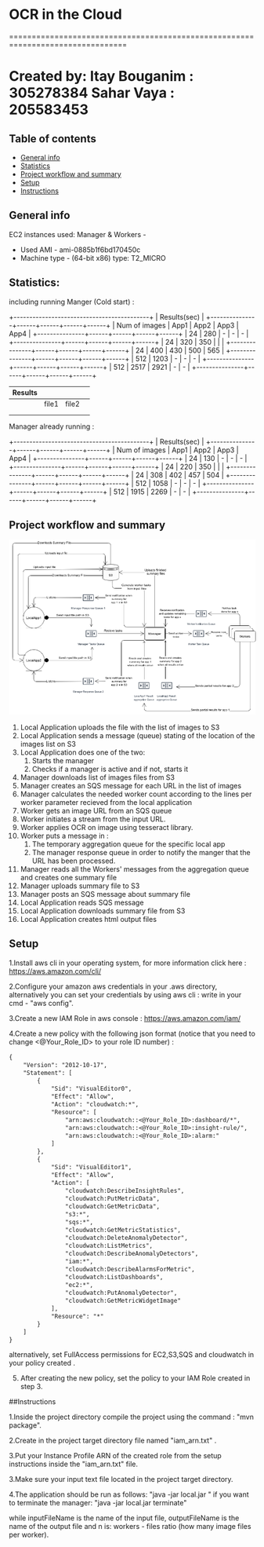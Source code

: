 # OCR in the Cloud

================================================================================

Created by:
	Itay Bouganim : 305278384
	Sahar Vaya : 205583453
================================================================================

## Table of contents
* [General info](#general-info)
* [Statistics](#Statistics)
* [Project workflow and summary](#project-workflow)
* [Setup](#setup)
* [Instructions](#Instructions)

## General info

EC2 instances used:
Manager & Workers - 
 * Used AMI - ami-0885b1f6bd170450c
 * Machine type - (64-bit x86) type: T2_MICRO

## Statistics:

including running Manger (Cold start) :

+-------------------------------------------+
|                Results(sec)               |
+---------------+------+------+------+------+
| Num of images | App1 | App2 | App3 | App4 |
+---------------+------+------+------+------+
|       24      |  280 |   -  |   -  |   -  |
+---------------+------+------+------+------+
|       24      |  320 |  350 |      |      |
+---------------+------+------+------+------+
|       24      |  400 |  430 |  500 |  565 |
+---------------+------+------+------+------+
|      512      | 1203 |   -  |   -  |   -  |
+---------------+------+------+------+------+
|      512      | 2517 | 2921 |   -  |   -  |
+---------------+------+------+------+------+

| Results |       |       |   |
|---------|-------|-------|---|
|         | file1 | file2 |   |
|         |       |       |   |
|         |       |       |   |

Manager already running : 

+-------------------------------------------+
|                Results(sec)               |
+---------------+------+------+------+------+
| Num of images | App1 | App2 | App3 | App4 |
+---------------+------+------+------+------+
|       24      |  130 |   -  |   -  |   -  |
+---------------+------+------+------+------+
|       24      |  220 |  350 |      |      |
+---------------+------+------+------+------+
|       24      |  308 |  402 |  457 |  504 |
+---------------+------+------+------+------+
|      512      | 1058 |   -  |   -  |   -  |
+---------------+------+------+------+------+
|      512      | 1915 | 2269 |   -  |   -  |
+---------------+------+------+------+------+



## Project workflow and summary

![Project workflow diagram](https://github.com/itaybou/AWS-Cloud-OCR-Parser-Java/blob/main/design.png)

1. Local Application uploads the file with the list of images to S3
1. Local Application sends a message (queue) stating of the location of the images list on S3
1. Local Application does one of the two:
	1. Starts the manager
	1. Checks if a manager is active and if not, starts it
1. Manager downloads list of images files from S3
1. Manager creates an SQS message for each URL in the list of images
1. Manager calculates the needed worker count according to the lines per worker
parameter recieved from the local application
1. Worker gets an image URL from an SQS queue
1. Worker initiates a stream from the input URL.
1. Worker applies OCR on image using tesseract library.
1. Worker puts a message in :
	1. The temporary aggregation queue for the specific local app 
	1. The manager response queue in order to notify the manger that the URL has been processed.
1. Manager reads all the Workers' messages from the aggregation queue and creates one summary file
1. Manager uploads summary file to S3
1. Manager posts an SQS message about summary file
1. Local Application reads SQS message
1. Local Application downloads summary file from S3
1. Local Application creates html output files

## Setup
1.Install aws cli in your operating system, for more information click here :
https://aws.amazon.com/cli/

2.Configure your amazon aws credentials in your .aws directory, alternatively you can set your credentials by using aws cli : 
write in your cmd - "aws config".

3.Create a new IAM Role in aws console :
https://aws.amazon.com/iam/


4.Create a new policy with the following json format (notice that you need to change <@Your_Role_ID> to your role ID number) :
```
{
    "Version": "2012-10-17",
    "Statement": [
        {
            "Sid": "VisualEditor0",
            "Effect": "Allow",
            "Action": "cloudwatch:*",
            "Resource": [
                "arn:aws:cloudwatch::<@Your_Role_ID>:dashboard/*",
                "arn:aws:cloudwatch::<@Your_Role_ID>:insight-rule/",
                "arn:aws:cloudwatch::<@Your_Role_ID>:alarm:"
            ]
        },
        {
            "Sid": "VisualEditor1",
            "Effect": "Allow",
            "Action": [
                "cloudwatch:DescribeInsightRules",
                "cloudwatch:PutMetricData",
                "cloudwatch:GetMetricData",
                "s3:*",
                "sqs:*",
                "cloudwatch:GetMetricStatistics",
                "cloudwatch:DeleteAnomalyDetector",
                "cloudwatch:ListMetrics",
                "cloudwatch:DescribeAnomalyDetectors",
                "iam:*",
                "cloudwatch:DescribeAlarmsForMetric",
                "cloudwatch:ListDashboards",
                "ec2:*",
                "cloudwatch:PutAnomalyDetector",
                "cloudwatch:GetMetricWidgetImage"
            ],
            "Resource": "*"
        }
    ]
}
```

alternatively, set FullAccess permissions for EC2,S3,SQS and cloudwatch in your policy created .

5. After creating the new policy, set the policy to your IAM Role created in step 3.


##Instructions

1.Inside the project directory compile the project using the command : "mvn package".

2.Create in the project target directory file named "iam_arn.txt" .

3.Put your Instance Profile ARN of the created role from the setup instructions inside the "iam_arn.txt" file.

3.Make sure your input text file located in the project target directory.

4.The application should be run as follows:
	"java -jar local.jar <inputFileName> <outputFileName> <n>"
if you want to terminate the manager:
	"java -jar local.jar <inputFileName> <outputFileName> <n> terminate"

while inputFileName is the name of the input file, outputFileName is the name of the output file and 
n is: workers - files ratio (how many image files per worker).


